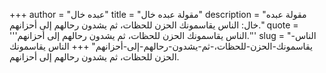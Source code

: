 +++
author = "عبده خال"
title = "مقولة عبده خال"
description = "مقولة عبده خال: الناس يقاسمونك الحزن للحظات، ثم يشدون رحالهم إلى أحزانهم."
quote = '''الناس يقاسمونك الحزن للحظات، ثم يشدون رحالهم إلى أحزانهم.'''
slug = "الناس-يقاسمونك-الحزن-للحظات،-ثم-يشدون-رحالهم-إلى-أحزانهم"
+++
الناس يقاسمونك الحزن للحظات، ثم يشدون رحالهم إلى أحزانهم.
